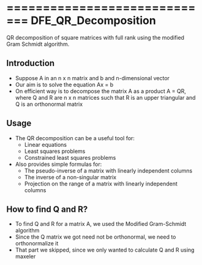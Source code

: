 =============================
DFE_QR_Decomposition
=============================

QR decomposition of square matrices with full rank using the modified Gram Schmidt algorithm.


Introduction
------------

* Suppose A in an n x n matrix and b and n-dimensional vector
* Our aim is to solve the equation Ax = b
* On efficient way is to decompose the matrix A as a product A = QR, where Q and R are n x n matrices such that R is an upper triangular and Q is an orthonormal matrix  



Usage
-----

* The QR decomposition can be a useful tool for:
  - Linear equations
  - Least squares problems
  - Constrained least squares problems
* Also provides simple formulas for:
  - The pseudo-inverse of a matrix with linearly independent columns
  - The inverse of a non-singular matrix
  - Projection on the range of a matrix with linearly independent columns


How to find Q and R?
--------

* To find Q and R for a matrix A, we used the Modified Gram-Schmidt algorithm
* Since the Q matrix we got need not be orthonormal, we need to orthonormalize it
* That part we skipped, since we only wanted to calculate Q and R using maxeler
